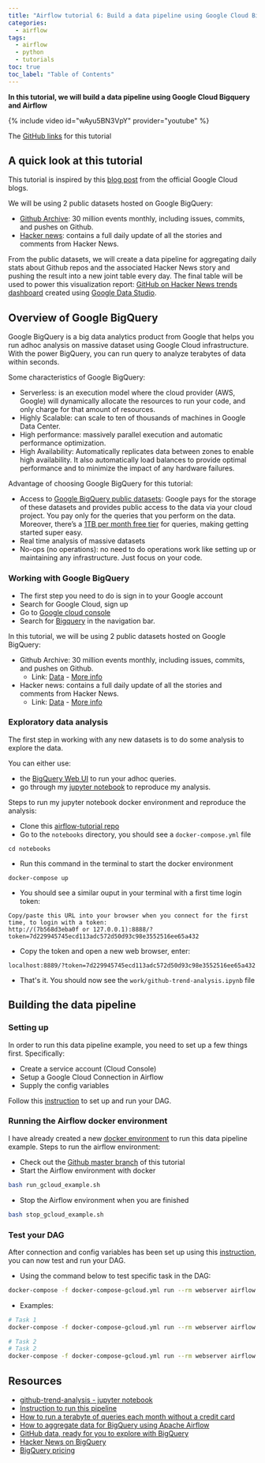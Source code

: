 ```yaml
---
title: "Airflow tutorial 6: Build a data pipeline using Google Cloud Bigquery"
categories:
  - airflow
tags:
  - airflow
  - python
  - tutorials
toc: true
toc_label: "Table of Contents"
---
```


__In this tutorial, we will build a data pipeline using Google Cloud Bigquery and Airflow__

{% include video id="wAyu5BN3VpY" provider="youtube" %}

The [GitHub links](https://github.com/tuanavu/airflow-tutorial/tree/v0.6) for this tutorial

## A quick look at this tutorial

This tutorial is inspired by this [blog post](https://cloud.google.com/blog/products/gcp/how-to-aggregate-data-for-bigquery-using-apache-airflow) from the official Google Cloud blogs.

We will be using 2 public datasets hosted on Google BigQuery:
- [Github Archive](https://bigquery.cloud.google.com/table/githubarchive:day.20181230): 30 million events monthly, including issues, commits, and pushes on Github.
- [Hacker news](https://bigquery.cloud.google.com/table/bigquery-public-data:hacker_news.full): contains a full daily update of all the stories and comments from Hacker News.

From the public datasets, we will create a data pipeline for aggregating daily stats about Github repos and the associated Hacker News story and pushing the result into a new joint table every day. The final table will be used to power this visualization report: [GitHub on Hacker News trends dashboard](https://datastudio.google.com/open/0B2H0iLe8kbvIUnFxMElvQktUNE0) created using [Google Data Studio](https://cloud.google.com/data-studio/).


## Overview of Google BigQuery

Google BigQuery is a big data analytics product from Google that helps you run adhoc analysis on massive dataset using Google Cloud infrastructure. With the power BigQuery, you can run query to analyze terabytes of data within seconds.

Some characteristics of Google BigQuery:
- Serverless: is an execution model where the cloud provider (AWS, Google) will dynamically allocate the resources to run your code, and only charge for that amount of resources. 
- Highly Scalable: can scale to ten of thousands of machines in Google Data Center.
- High performance: massively parallel execution and automatic performance optimization.
- High Availability: Automatically replicates data between zones to enable high availability. It also automatically load balances to provide optimal performance and to minimize the impact of any hardware failures.

Advantage of choosing Google BigQuery for this tutorial:
- Access to [Google BigQuery public datasets](https://cloud.google.com/bigquery/public-data): Google pays for the storage of these datasets and provides public access to the data via your cloud project. You pay only for the queries that you perform on the data. Moreover, there’s a [1TB per month free tier](https://cloud.google.com/bigquery/pricing#pricing_summary) for queries, making getting started super easy.
- Real time analysis of massive datasets
- No-ops (no operations): no need to do operations work like setting up or maintaining any infrastructure. Just focus on your code.

### Working with Google BigQuery

- The first step you need to do is sign in to your Google account
- Search for Google Cloud, sign up
- Go to [Google cloud console](https://console.cloud.google.com)
- Search for [Bigquery](https://console.cloud.google.com/bigquery) in the navigation bar. 

In this tutorial, we will be using 2 public datasets hosted on Google BigQuery:
- Github Archive: 30 million events monthly, including issues, commits, and pushes on Github.
    - Link: [Data](https://bigquery.cloud.google.com/table/githubarchive:day.20181230) - [More info](https://blog.github.com/2017-01-19-github-data-ready-for-you-to-explore-with-bigquery/)
- Hacker news: contains a full daily update of all the stories and comments from Hacker News.
    - Link: [Data](https://bigquery.cloud.google.com/table/bigquery-public-data:hacker_news.full) - [More info](https://medium.com/@hoffa/hacker-news-on-bigquery-now-with-daily-updates-so-what-are-the-top-domains-963d3c68b2e2)


### Exploratory data analysis

The first step in working with any new datasets is to do some analysis to explore the data.

You can either use:
- the [BigQuery Web UI](https://bigquery.cloud.google.com) to run your adhoc queries.
- go through my [jupyter notebook](https://github.com/tuanavu/airflow-tutorial/blob/master/notebooks/gcloud-example/github-trend-analysis.ipynb) to reproduce my analysis.

Steps to run my jupyter notebook docker environment and reproduce the analysis:
- Clone this [airflow-tutorial repo](https://github.com/tuanavu/airflow-tutorial)
- Go to the `notebooks` directory, you should see a `docker-compose.yml` file

```
cd notebooks
```

- Run this command in the terminal to start the docker environment

```
docker-compose up
```

- You should see a similar ouput in your terminal with a first time login token:

```
Copy/paste this URL into your browser when you connect for the first time, to login with a token:
http://(7b568d3eba0f or 127.0.0.1):8888/?token=7d229945745ecd113adc572d50d93c98e3552516ee65a432
```

- Copy the token and open a new web browser, enter:

```
localhost:8889/?token=7d229945745ecd113adc572d50d93c98e3552516ee65a432
```
- That's it. You should now see the `work/github-trend-analysis.ipynb` file


## Building the data pipeline

### Setting up

In order to run this data pipeline example, you need to set up a few things first. Specifically:
- Create a service account (Cloud Console)
- Setup a Google Cloud Connection in Airflow
- Supply the config variables

Follow this [instruction](https://github.com/tuanavu/airflow-tutorial/tree/master/docs/bigquery_github_trends.md) to set up and run your DAG.

### Running the Airflow docker environment

I have already created a new [docker environment](https://github.com/tuanavu/airflow-tutorial/blob/master/docker-compose-gcloud.yml) to run this data pipeline example. Steps to run the airflow environment:
- Check out the [Github master branch](https://github.com/tuanavu/airflow-tutorial) of this tutorial
- Start the Airflow environment with docker

```bash
bash run_gcloud_example.sh
```

- Stop the Airflow environment when you are finished

```bash
bash stop_gcloud_example.sh
```



### Test your DAG

After connection and config variables has been set up using this [instruction](https://github.com/tuanavu/airflow-tutorial/tree/master/docs/bigquery_github_trends.md), you can now test and run your DAG.

- Using the command below to test specific task in the DAG:

```bash
docker-compose -f docker-compose-gcloud.yml run --rm webserver airflow test [DAG_ID] [TASK_ID] [EXECUTION_DATE]
```

- Examples:

```bash
# Task 1
docker-compose -f docker-compose-gcloud.yml run --rm webserver airflow test bigquery_github_trends bq_check_githubarchive_day 2018-12-01

# Task 2
# Task 2
docker-compose -f docker-compose-gcloud.yml run --rm webserver airflow test bigquery_github_trends bq_check_hackernews_full 2018-12-01
```

## Resources

- [github-trend-analysis - jupyter notebook](https://github.com/tuanavu/airflow-tutorial/blob/master/notebooks/gcloud-example/github-trend-analysis.ipynb)
- [Instruction to run this pipeline](https://github.com/tuanavu/airflow-tutorial/blob/master/docs/bigquery_github_trends.md)
- [How to run a terabyte of queries each month without a credit card](https://www.youtube.com/watch?v=w4mzE--sprY)
- [How to aggregate data for BigQuery using Apache Airflow](https://cloud.google.com/blog/products/gcp/how-to-aggregate-data-for-bigquery-using-apache-airflow)
- [GitHub data, ready for you to explore with BigQuery](https://blog.github.com/2017-01-19-github-data-ready-for-you-to-explore-with-bigquery/)
- [Hacker News on BigQuery](https://medium.com/@hoffa/hacker-news-on-bigquery-now-with-daily-updates-so-what-are-the-top-domains-963d3c68b2e2)
- [BigQuery pricing](https://cloud.google.com/bigquery/pricing#pricing_summary)

